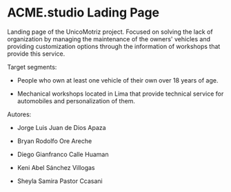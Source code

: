 # ACME.studio Lading Page 
Landing page of the UnicoMotriz project. Focused on solving the lack of organization by managing the maintenance of the owners' vehicles and providing customization options through the information of workshops that provide this service.

Target segments:
- People who own at least one vehicle of their own over 18 years of age.

- Mechanical workshops located in Lima that provide technical service for automobiles and personalization of them.

Autores:

- Jorge Luis Juan de Dios Apaza

- Bryan Rodolfo Ore Areche

- Diego Gianfranco Calle Huaman

- Keni Abel Sánchez Villogas

- Sheyla Samira Pastor Ccasani